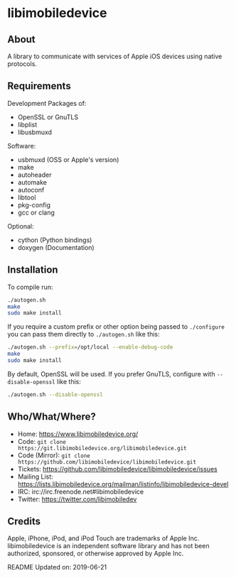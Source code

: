 # libimobiledevice

## About

A library to communicate with services of Apple iOS devices using native
protocols.

## Requirements

Development Packages of:
* OpenSSL or GnuTLS
* libplist
* libusbmuxd

Software:
* usbmuxd (OSS or Apple's version)
* make
* autoheader
* automake
* autoconf
* libtool
* pkg-config
* gcc or clang

Optional:
* cython (Python bindings)
* doxygen (Documentation)

## Installation

To compile run:
```bash
./autogen.sh
make
sudo make install
```

If you require a custom prefix or other option being passed to `./configure`
you can pass them directly to `./autogen.sh` like this:
```bash
./autogen.sh --prefix=/opt/local --enable-debug-code
make
sudo make install
```

By default, OpenSSL will be used. If you prefer GnuTLS, configure with
`--disable-openssl` like this:
```bash
./autogen.sh --disable-openssl
```

## Who/What/Where?

* Home: https://www.libimobiledevice.org/
* Code: `git clone https://git.libimobiledevice.org/libimobiledevice.git`
* Code (Mirror): `git clone https://github.com/libimobiledevice/libimobiledevice.git`
* Tickets: https://github.com/libimobiledevice/libimobiledevice/issues
* Mailing List: https://lists.libimobiledevice.org/mailman/listinfo/libimobiledevice-devel
* IRC: irc://irc.freenode.net#libimobiledevice
* Twitter: https://twitter.com/libimobiledev

## Credits

Apple, iPhone, iPod, and iPod Touch are trademarks of Apple Inc.
libimobiledevice is an independent software library and has not been
authorized, sponsored, or otherwise approved by Apple Inc.

README Updated on: 2019-06-21
